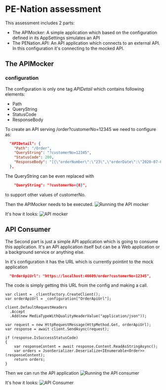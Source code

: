 # PE-Nation assessment
This assessment includes 2 parts:
- The APIMocker: A simple application which based on the configuration defined in its AppSettings simulates an API
- The PENation.API: An API application which connects to an external API. In this configuration it's connecting to the mocked API.

## The APIMocker 
### configuration
The configuration is only one tag *APIDetail* which contains following elements:
- Path
- QueryString
- StatusCode
- ResponseBody

To create an API serving /order?customerNo=12345 we need to configure as:

``` json
  "APIDetail": {
    "Path": "/Order",
    "QueryString": "?customerNo=12345",
    "StatusCode": 200,
    "ResponseBody": "[{\"orderNumber\":\"23\",\"orderDate\":\"2020-07-01T06:57:53.917141+10:00\",\"orderStatus\":\"Order\"},{\"orderNumber\":\"10\",\"orderDate\":\"2020-07-14T06:57:53.917435+10:00\",\"orderStatus\":\"Order\"},{\"orderNumber\":\"7\",\"orderDate\":\"2020-07-08T06:57:53.917443+10:00\",\"orderStatus\":\"Order\"},{\"orderNumber\":\"-9\",\"orderDate\":\"2020-07-14T06:57:53.917444+10:00\",\"orderStatus\":\"Order\"},{\"orderNumber\":\"9\",\"orderDate\":\"2020-06-27T06:57:53.917468+10:00\",\"orderStatus\":\"Order\"}]"
  },
```

The QueryString can be even replaced with 
```json
    "QueryString": "?customerNo={0}",
```
to support other values of customerNo.

Then the APIMocker needs to be executed.
![Running the API mocker](https://github.com/mkokabi/pe-nation/blob/master/images/Running%20the%20APIMocker.png?raw=true)

It's how it looks:
![API mocker](https://github.com/mkokabi/pe-nation/blob/master/images/APIMocker%20at%20work.png?raw=true)

## API Consumer
The Second part is just a simple API application which is going to consume this application. It's an API application itself but can be a Web application or a background service or anything else.

In it's configuration it has the URL which is currently pointint to the mock application
``` json
  "OrderApiUrl": "https://localhost:46609/order?customerNo=12345",
```

The code is simply getting this URL from the config and making a call.
``` Csharp
var client = _clientFactory.CreateClient();
var orderApiUrl = _configuration["OrderApiUrl"];

client.DefaultRequestHeaders
  .Accept
  .Add(new MediaTypeWithQualityHeaderValue("application/json"));

var request = new HttpRequestMessage(HttpMethod.Get, orderApiUrl);
var response = await client.SendAsync(request);

if (response.IsSuccessStatusCode)
{
    var responseContent = await response.Content.ReadAsStringAsync();
    var orders = JsonSerializer.Deserialize<IEnumerable<Order>>(responseContent);
    return orders;
}

```
Then we can run the API application
![Running the API consumer](https://github.com/mkokabi/pe-nation/blob/master/images/Running%20the%20API%20consumer.png?raw=true)

It's how it looks:
![API Consumer](https://github.com/mkokabi/pe-nation/blob/master/images/API%20application%20consuming%20the%20Mock.png?raw=true)

